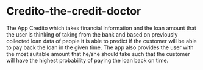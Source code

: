 # Credito-the-credit-doctor
The App Credito which takes financial information and the loan amount that the user is thinking of taking from the bank and based on previously collected loan data of people it is able to predict if the customer will be able to pay back the loan in the given time. The app also provides the user with the most suitable amount that he/she should take such that the customer will have the highest probability of paying the loan back on time.
